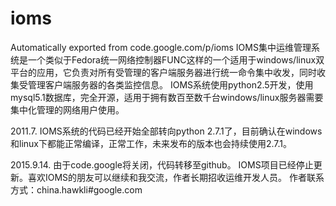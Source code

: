 # ioms
Automatically exported from code.google.com/p/ioms
IOMS集中运维管理系统是一个类似于Fedora统一网络控制器FUNC这样的一个适用于windows/linux双平台的应用，它负责对所有受管理的客户端服务器进行统一命令集中收发，同时收集受管理客户端服务器的各类监控信息。 IOMS系统使用python2.5开发，使用mysql5.1数据库，完全开源，适用于拥有数百至数千台windows/linux服务器需要集中化管理的网络用户使用。

2011.7. IOMS系统的代码已经开始全部转向python 2.7.1了，目前确认在windows和linux下都能正常编译，正常工作，未来发布的版本也会持续使用2.7.1。

2015.9.14.
由于code.google将关闭，代码转移至github。
IOMS项目已经停止更新。喜欢IOMS的朋友可以继续和我交流，作者长期招收运维开发人员。
作者联系方式：china.hawkli#google.com
